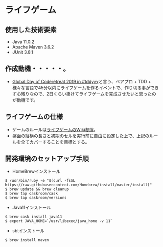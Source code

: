 # ライフゲーム

## 使用した技術要素
- Java 11.0.2
- Apache Maven 3.6.2
- JUnit 3.8.1

## 作成動機・・・・・。
- [Global Day of Coderetreat 2019 in #tddyyχ](https://tddyyx.connpass.com/event/148920/)と言う、ペアプロ + TDD + 様々な言語で45分以内にライフゲームを作るイベントで、作り切る事ができず心残りなので、2日くらい掛けてライフゲームを完成させたいと思ったのが動機です。

## ライフゲームの仕様
- ゲームのルールは[ライフゲームのWiki参照](https://ja.wikipedia.org/wiki/%E3%83%A9%E3%82%A4%E3%83%95%E3%82%B2%E3%83%BC%E3%83%A0)。
- 盤面の縦横の長さと初期のセルを実行前に自由に設定した上で、上記のルールを全てカバーすることを目標とする。

## 開発環境のセットアップ手順
* HomeBrewインストール
```
$ /usr/bin/ruby -e "$(curl -fsSL https://raw.githubusercontent.com/Homebrew/install/master/install)"
$ brew update && brew cleanup
$ brew tap caskroom/cask
$ brew tap caskroom/versions
```

* Java11インストール
```
$ brew cask install java11
$ export JAVA_HOME=`/usr/libexec/java_home -v 11`
```

* sbtインストール
```
$ brew install maven
```
